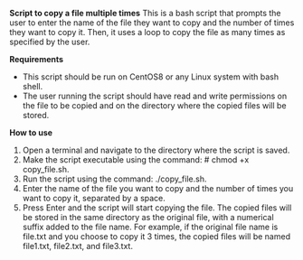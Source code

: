 **Script to copy a file multiple times**
This is a bash script that prompts the user to enter the name of the file they want to copy and the number of times they want to copy it. Then, it uses a loop to copy the file as many times as specified by the user.

**Requirements**

- This script should be run on CentOS8 or any Linux system with bash shell.
- The user running the script should have read and write permissions on the file to be copied and on the directory where the copied files will be stored.

**How to use**

1. Open a terminal and navigate to the directory where the script is saved.
2. Make the script executable using the command: # chmod +x copy_file.sh.
3. Run the script using the command: ./copy_file.sh.
4. Enter the name of the file you want to copy and the number of times you want to copy it, separated by a space.
5. Press Enter and the script will start copying the file.
The copied files will be stored in the same directory as the original file, with a numerical suffix added to the file name. For example, if the original file name is file.txt and you choose to copy it 3 times, the copied files will be named file1.txt, file2.txt, and file3.txt.